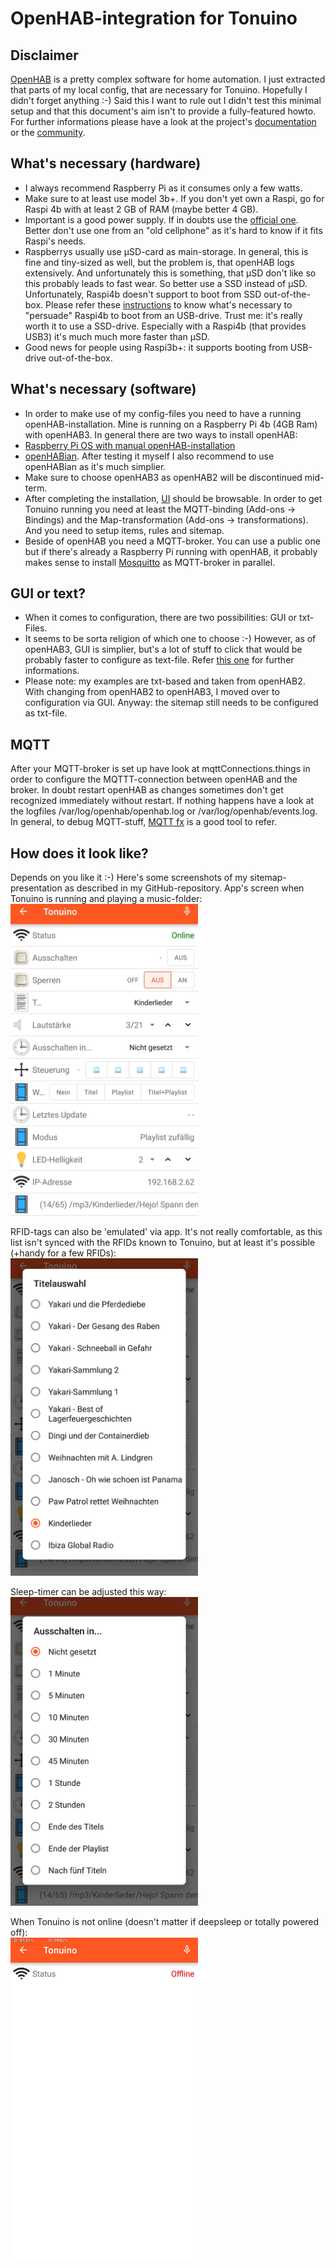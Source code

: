 # OpenHAB-integration for Tonuino

## Disclaimer
[OpenHAB](https://www.openhab.org/) is a pretty complex software for home automation. I just extracted that parts of my local config, that are necessary for Tonuino. Hopefully I didn't forget anything :-) Said this I want to rule out I didn't test this minimal setup and that this document's aim isn't to provide a fully-featured howto. For further informations please have a look at the project's [documentation](https://www.openhab.org/docs/) or the [community](https://community.openhab.org/).

## What's necessary (hardware)
* I always recommend Raspberry Pi as it consumes only a few watts.
* Make sure to at least use model 3b+. If you don't yet own a Raspi, go for Raspi 4b with at least 2 GB of RAM (maybe better 4 GB).
* Important is a good power supply. If in doubts use the [official one](https://www.amazon.de/Raspberry-Pi-offizielles-Netzteil-Model/dp/B07TMPC9FG). Better don't use one from an "old cellphone" as it's hard to know if it fits Raspi's needs.
* Raspberrys usually use µSD-card as main-storage. In general, this is fine and tiny-sized as well, but the problem is, that openHAB logs extensively. And unfortunately this is something, that µSD don't like so this probably leads to fast wear. So better use a SSD instead of µSD. Unfortunately, Raspi4b doesn't support to boot from SSD out-of-the-box. Please refer these [instructions](https://kofler.info/usb-boot-fuer-den-raspberry-pi-4/) to know what's necessary to "persuade" Raspi4b to boot from an USB-drive. Trust me: it's really worth it to use a SSD-drive. Especially with a Raspi4b (that provides USB3) it's much much more faster than µSD.
* Good news for people using Raspi3b+: it supports booting from USB-drive out-of-the-box.
## What's necessary (software)
* In order to make use of my config-files you need to have a running openHAB-installation. Mine is running on a Raspberry Pi 4b (4GB Ram) with openHAB3. In general there are two ways to install openHAB:
* [Raspberry Pi OS with manual openHAB-installation](https://www.openhab.org/docs/installation/rasppi.html)
* [openHABian](https://www.openhab.org/docs/installation/openhabian.html). After testing it myself I also recommend to use openHABian as it's much simplier.
* Make sure to choose openHAB3 as openHAB2 will be discontinued mid-term.
* After completing the installation, [UI](http://<ip>:8080) should be browsable. In order to get Tonuino running you need at least the MQTT-binding (Add-ons -> Bindings) and the Map-transformation (Add-ons -> transformations). And you need to setup items, rules and sitemap.
* Beside of openHAB you need a MQTT-broker. You can use a public one but if there's already a Raspberry Pi running with openHAB, it probably makes sense to install [Mosquitto](https://mosquitto.org/) as MQTT-broker in parallel.

## GUI or text?
* When it comes to configuration, there are two possibilities: GUI or txt-Files.
* It seems to be sorta religion of which one to choose :-) However, as of openHAB3, GUI is simplier, but's a lot of stuff to click that would be probably faster to configure as text-file. Refer [this one](https://www.openhab.org/docs/configuration/#textual-vs-graphical-configuration) for further informations.
* Please note: my examples are txt-based and taken from openHAB2. With changing from openHAB2 to openHAB3, I moved over to configuration via GUI. Anyway: the sitemap still needs to be configured as txt-file.
## MQTT
After your MQTT-broker is set up have look at mqttConnections.things in order to configure the MQTTT-connection between openHAB and the broker. In doubt restart openHAB as changes sometimes don't get recognized immediately without restart. If nothing happens have a look at the logfiles /var/log/openhab/openhab.log or /var/log/openhab/events.log. In general, to debug MQTT-stuff, [MQTT fx](https://mqttfx.jensd.de/) is a good tool to refer.

## How does it look like?
Depends on you like it :-) Here's some screenshots of my sitemap-presentation as described in my GitHub-repository.
App's screen when Tonuino is running and playing a music-folder:<br />
<img src="./pictures/openhab_overview.jpg" width="300">

RFID-tags can also be 'emulated' via app. It's not really comfortable, as this list isn't synced with the RFIDs known to Tonuino, but at least it's possible (+handy for a few RFIDs):<br />
<img src="./pictures/openhab_trackSelection.jpg" width="300">

Sleep-timer can be adjusted this way:<br />
<img src="./pictures/openhab_sleepTimer.jpg" width="300">

When Tonuino is not online (doesn't matter if deepsleep or totally powered off):<br />
<img src="./pictures/openhab_sleeping.jpg" width="300">